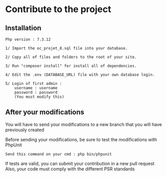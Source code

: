 # Contribute to the project

## Installation

```
Php version : 7.3.12

1/ Import the oc_projet_8.sql file into your database.

2/ Copy all of files and folders to the root of your site.

3/ Run "composer install" for install all of dependencies.

4/ Edit the .env (DATABASE_URL) file with your own database login.

5/ Login of first admin :
    username : username
    password : password
    (You must modify this)
```

## After your modifications

You will have to send your modifications to a new branch that you will have previously created

Before sending your modifications, be sure to test the modifications with PhpUnit
```
Send this command on your cmd : php bin/phpunit
```

If tests are valid, you can submit your contribution in a new pull request
Also, your code must comply with the different PSR standards
